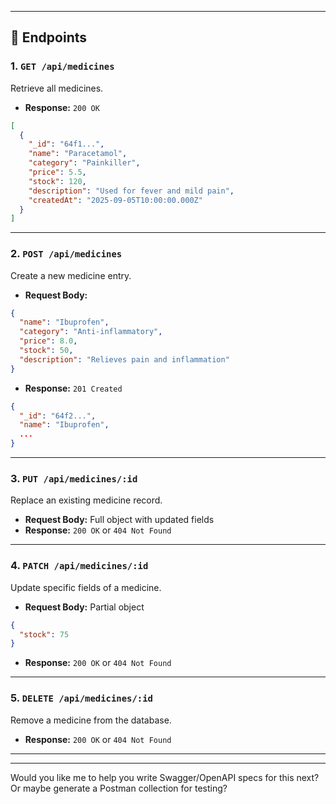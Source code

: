
---

## 🔗 Endpoints

### 1. `GET /api/medicines`
Retrieve all medicines.

- **Response:** `200 OK`
```json
[
  {
    "_id": "64f1...",
    "name": "Paracetamol",
    "category": "Painkiller",
    "price": 5.5,
    "stock": 120,
    "description": "Used for fever and mild pain",
    "createdAt": "2025-09-05T10:00:00.000Z"
  }
]
```

---

### 2. `POST /api/medicines`
Create a new medicine entry.

- **Request Body:**
```json
{
  "name": "Ibuprofen",
  "category": "Anti-inflammatory",
  "price": 8.0,
  "stock": 50,
  "description": "Relieves pain and inflammation"
}
```

- **Response:** `201 Created`
```json
{
  "_id": "64f2...",
  "name": "Ibuprofen",
  ...
}
```

---

### 3. `PUT /api/medicines/:id`
Replace an existing medicine record.

- **Request Body:** Full object with updated fields
- **Response:** `200 OK` or `404 Not Found`

---

### 4. `PATCH /api/medicines/:id`
Update specific fields of a medicine.

- **Request Body:** Partial object
```json
{
  "stock": 75
}
```

- **Response:** `200 OK` or `404 Not Found`

---

### 5. `DELETE /api/medicines/:id`
Remove a medicine from the database.

- **Response:** `200 OK` or `404 Not Found`

---



---

Would you like me to help you write Swagger/OpenAPI specs for this next? Or maybe generate a Postman collection for testing?
